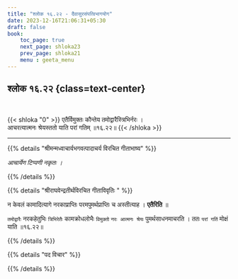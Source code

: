 ```yaml
---
title: "श्लोक १६.२२ - दैवासुरसंपत्विभागयोग"
date: 2023-12-16T21:06:31+05:30
draft: false
book:
    toc_page: true
    next_page: shloka23
    prev_page: shloka21
    menu : geeta_menu
---
```



## श्लोक १६.२२ {class=text-center}

<br/>

{{< shloka  "0"  >}}
एतैर्विमुक्तः कौन्तेय तमोद्वारैस्त्रिभिर्नरः ।  
आचरत्यात्मनः श्रेयस्ततो याति परां गतिम् ॥१६.२२॥
{{< /shloka >}}

---


{{% details "श्रीमन्मध्वाचार्यभगवत्पादाचर्य विरचित  गीताभाष्य" %}}

*आचार्येण टिप्पणी नकृतः ।*

{{% /details %}}



{{% details "श्रीराघवेन्द्रतीर्थविरचित गीताविवृतिः " %}}

न केवलं कामादित्यागे नरकाप्राप्तिः 
परमपुमर्थप्राप्तिः च अस्तीत्याह । **एतैरिति** ॥

`तमोद्वारैः` नरकहेतुभिः `त्रिभिरेतैः` कामक्रोधलोभैः `विमुक्तो`
`नरः आत्मनः श्रेयः` पुमर्थसाधनमाचरति । ततः `परां गतिं` 
मोक्षं याति  ॥१६.२२॥

{{% /details %}}



{{% details "पद विचार" %}}


{{% /details %}}

